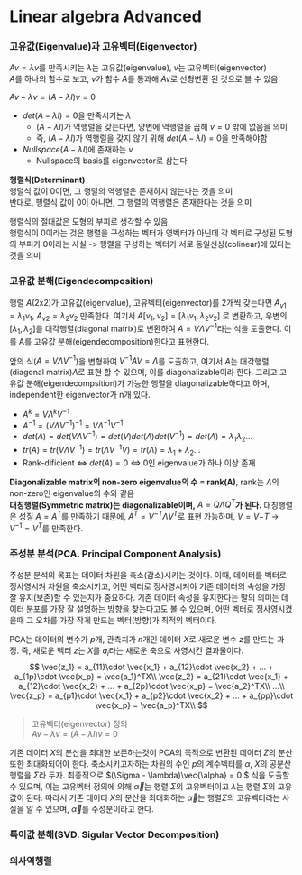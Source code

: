 # Linear algebra Advanced

### 고유값(Eigenvalue)과 고유벡터(Eigenvector)
$Av = \lambda v$를 만족시키는 $\lambda$는 고유값(eigenvalue), $v$는 고유벡터(eigenvector)  
$A$를 하나의 함수로 보고, $v$가 함수 $A$를 통과해 $Av$로 선형변환 된 것으로 볼 수 있음.  

$Av-\lambda v=(A-\lambda I)v=0$  
- $det(A-\lambda I)=0$을 만족시키는 $\lambda$
    - $(A-\lambda I)$가 역행렬을 갖는다면, 양변에 역행렬을 곱해 $v=0$ 밖에 없음을 의미
    - 즉, $(A-\lambda I)$가 역행렬을 갖지 않기 위해 $det(A-\lambda I)=0$을 만족해야함
- $Nullspace(A-\lambda I)$에 존재하는 $v$
    - Nullspace의 basis를 eigenvector로 삼는다

**행렬식(Determinant)**  
행렬식 값이 0이면, 그 행렬의 역행렬은 존재하지 않는다는 것을 의미  
반대로, 행렬식 값이 0이 아니면, 그 행렬의 역행렬은 존재한다는 것을 의미  

행렬식의 절대값은 도형의 부피로 생각할 수 있음.  
행렬식이 0이라는 것은 행렬을 구성하는 벡터가 영벡터가 아닌데 각 벡터로 구성된 도형의 부피가 0이라는 사실 -> 행렬을 구성하는 벡터가 서로 동일선상(colinear)에 있다는 것을 의미


### 고유값 분해(Eigendecomposition)
행렬 $A$(2x2)가 고유값(eigenvalue), 고유벡터(eigenvector)를 2개씩 갖는다면 $A_{v1}=\lambda_{1}v_{1}$, $A_{v2}=\lambda_{2}v_{2}$ 만족한다. 여기서 $A[v_1, v_2] = [\lambda_{1}v_{1}, \lambda_{2}v_{2}]$ 로 변환하고, 우변의 $[\lambda_1, \lambda_2]$를 대각행렬(diagonal matrix)로 변환하여 $A = V\Lambda V^{-1}$라는 식을 도출한다. 이를 A를 고유값 분해(eigendecomposition)한다고 표현한다.

앞의 식($A = V\Lambda V^{-1}$)을 변형하여 $V^{-1}AV = \Lambda$를 도출하고, 여기서 $A$는 대각행렬(diagonal matrix)$\Lambda$로 표현 할 수 있으며, 이를 diagonalizable이라 한다. 그리고 고유값 분해(eigendecompsition)가 가능한 행렬을 diagonalizable하다고 하며, independent한 eigenvector가 n개 있다.

- $A^k = V\Lambda^kV^{-1}$
- $A^{-1} = (V\Lambda V^{-1})^{-1} = V\Lambda^{-1}V^{-1}$
- $det(A) = det(V\Lambda V^{-1}) = det(V)det(\Lambda)det(V^{-1}) = det(\Lambda)= \lambda_1\lambda_2...$
- $tr(A) = tr(V\Lambda V^{-1}) = tr(\Lambda V^{-1}V) = tr(\Lambda) = \lambda_1 + \lambda_2 ...$
- Rank-dificient <=> $det(A)=0$ <=> $0$인 eigenvalue가 하나 이상 존재

**Diagonalizable matrix의 non-zero eigenvalue의 수 = rank(A)**, rank는 $\Lambda$의 non-zero인 eigenvalue의 수와 같음  
**대칭행렬(Symmetric matrix)는 diagonalizable이며,** $A=Q\Lambda Q^{T}$**가 된다.** 대칭행렬은 성질 $A = A^T$를 만족하기 때문에, $A^T = V^{-T}\Lambda V^{T}$로 표현 가능하며, $V = V{-T}$ -> $V^{-1} = V^{T}$를 만족한다.


### 주성분 분석(PCA. Principal Component Analysis)
주성분 분석의 목표는 데이터 차원을 축소(감소)시키는 것이다. 이때, 데이터를 벡터로 정사영시켜 차원을 축소시키고, 어떤 벡터로 정사영시켜야 기존 데이터의 속성을 가장 잘 유지(보존)할 수 있는지가 중요하다. 기존 데이터 속성을 유지한다는 말의 의미는 데이터 분포를 가장 잘 설명하는 방향을 찾는다고도 볼 수 있으며, 어떤 벡터로 정사영시켰을때 그 오차를 가장 작게 만드는 벡터(방향)가 최적의 벡터이다.

PCA는 데이터의 변수가 $p$개, 관측치가 $n$개인 데이터 $X$로 새로운 변수 $z$를 만드는 과정. 즉, 새로운 벡터 $z$는 $X$를 $a_i$라는 새로운 축으로 사영시킨 결과물이다.
$$
\vec{z_1} = a_{11}\cdot \vec{x_1} + a_{12}\cdot \vec{x_2} + ... + a_{1p}\cdot \vec{x_p} = \vec{a_1}^TX\\
\vec{z_2} = a_{21}\cdot \vec{x_1} + a_{12}\cdot \vec{x_2} + ... + a_{2p}\cdot \vec{x_p} = \vec{a_2}^TX\\
...\\
\vec{z_p} = a_{p1}\cdot \vec{x_1} + a_{p2}\cdot \vec{x_2} + ... + a_{pp}\cdot \vec{x_p} = \vec{a_p}^TX\\
$$

>고유벡터(eigenvector) 정의  
$Av - \lambda v =  (A - \lambda I)v = 0$

기존 데이터 $X$의 분산을 최대한 보존하는것이 PCA의 목적으로 변환된 데이터 $Z$의 분산 또한 최대화되어야 한다. 축소시키고자하는 차원의 수인 $p$의 계수벡터를 $\alpha$, $X$의 공분산행렬을 $\Sigma$라 두자. 최종적으로 $(\Sigma - \lambda)\vec{\alpha} = 0 $ 식을 도출할 수 있으며, 이는 고유벡터 정의에 의해 $\vec{\alpha}$는 행렬 $\Sigma$의 고유벡터이고 $\lambda$는 행렬 $\Sigma$의 고유값이 된다. 따라서 기존 데이터 $X$의 분산을 최대화하는 $\vec{\alpha}$는 행렬$\Sigma$의 고유벡터라는 사실을 알 수 있으며, $\vec{\alpha}$를 주성분이라고 한다.

<!-- PCA AE(AutoEncoder)
PCA. 선형변환
AE. 비선형변환 -->


### 특이값 분해(SVD. Sigular Vector Decomposition)

### 의사역행렬